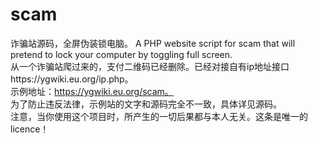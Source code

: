 # scam
诈骗站源码，全屏伪装锁电脑。 A PHP website script for scam that will pretend to lock your computer by toggling full screen.
<br>
从一个诈骗站爬过来的，支付二维码已经删除。已经对接自有ip地址接口https://ygwiki.eu.org/ip.php。
<br>
示例地址：https://ygwiki.eu.org/scam。
<br>
为了防止违反法律，示例站的文字和源码完全不一致，具体详见源码。
<br>
注意，当你使用这个项目时，所产生的一切后果都与本人无关。这条是唯一的licence！
